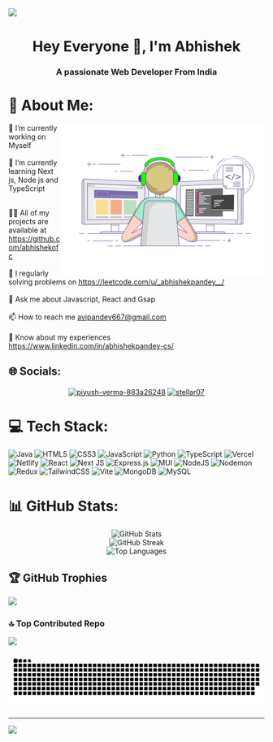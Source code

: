 <!--<h1 align="center">Hi 👋, I'm Abhishek Pandey</h1>
<h3 align="center">A passionate Software Engineer</h3>

<p align="left"> <img src="https://komarev.com/ghpvc/?username=abhishekofc&label=Profile%20views&color=0e75b6&style=flat" alt="abhishekofc" /> </p>

<p align="left"> <a href="https://github.com/ryo-ma/github-profile-trophy"><img src="https://github-profile-trophy.vercel.app/?username=abhishekofc" alt="abhishekofc" /></a> </p>

- 🔭 I’m currently working towards <br/>**Becoming a skilled and well-rounded Software Developer.**

- 🌱 I’m currently<br/> **Actively learning and deepening my expertise in DSA, Full Stack Web Development, and DevOps practices.**

- 👯 I’m looking to collaborate on <br/>**Open Source Team Projects and promoting digital accessibility for all users.**
  
- 💬 Ask me about<br/> **Topics related to Data Structures, Frontend Development, and frameworks such as React.**
  <br/>

- 📫 How to reach me **avipandey667@gmail.com**

- 📄 Know about my experiences (www.linkedin.com/in/abhishekpandey-cs)
  <br/>

- ⚡ Fun fact <br/>**To me, continuous curiosity and consistent effort are the foundations of technical excellence.**

<h3 align="left">Connect with me:</h3>
<p align="left">
<a href="https://linkedin.com/in/abhishekpandey-cs" target="blank"><img align="center" src="https://raw.githubusercontent.com/rahuldkjain/github-profile-readme-generator/master/src/images/icons/Social/linked-in-alt.svg" alt="abhishekpandey-cs" height="30" width="40" /></a>
<a href="https://instagram.com/abhishek.ofc_" target="blank"><img align="center" src="https://raw.githubusercontent.com/rahuldkjain/github-profile-readme-generator/master/src/images/icons/Social/instagram.svg" alt="abhishek.ofc_" height="30" width="40" /></a>
<a href="https://www.leetcode.com/_abhishekpandey__/" target="blank"><img align="center" src="https://raw.githubusercontent.com/rahuldkjain/github-profile-readme-generator/master/src/images/icons/Social/leet-code.svg" alt="_abhishekpandey__/" height="30" width="40" /></a>
</p>

<h3 align="left">🚀 Tech Stack:</h3>

<p align="left">
  <img src="https://img.shields.io/badge/React-20232A?style=for-the-badge&logo=react&logoColor=61DAFB" alt="React"/>
  <img src="https://img.shields.io/badge/MongoDB-4EA94B?style=for-the-badge&logo=mongodb&logoColor=white" alt="MongoDB"/>
  <img src="https://img.shields.io/badge/Java-ED8B00?style=for-the-badge&logo=java&logoColor=white" alt="Java"/>
  <img src="https://img.shields.io/badge/C-00599C?style=for-the-badge&logo=c&logoColor=white" alt="C"/>
  <img src="https://img.shields.io/badge/HTML5-E34F26?style=for-the-badge&logo=html5&logoColor=white" alt="HTML5"/>
  <img src="https://img.shields.io/badge/CSS3-1572B6?style=for-the-badge&logo=css3&logoColor=white" alt="CSS3"/>
  <img src="https://img.shields.io/badge/Netlify-000000?style=for-the-badge&logo=netlify&logoColor=00C7B7" alt="Netlify"/>
  <img src="https://img.shields.io/badge/Render-46E3B7?style=for-the-badge&logo=render&logoColor=white" alt="Render"/>
  <img src="https://img.shields.io/badge/MUI-007FFF?style=for-the-badge&logo=mui&logoColor=white" alt="MUI"/>
  <img src="https://img.shields.io/badge/Socket.io-010101?style=for-the-badge&logo=socket.io&logoColor=white" alt="Socket.IO"/>
</p>



<p><img align="left" src="https://github-readme-stats.vercel.app/api/top-langs?username=abhishekofc&show_icons=true&locale=en&layout=compact" alt="abhishekofc" /></p>

<p>&nbsp;<img align="center" src="https://github-readme-stats.vercel.app/api?username=abhishekofc&show_icons=true&locale=en" alt="abhishekofc" /></p>

<p><img align="center" src="https://github-readme-streak-stats.herokuapp.com/?user=abhishekofc&" alt="abhishekofc" /></p>-->



<img src="https://user-images.githubusercontent.com/76155456/155187006-4ef09ed3-3869-499f-84c3-7bdaa68f73d4.png" width="1000px"/>

<h1 align="center">Hey Everyone 👋, I'm Abhishek</h1>
<h3 align="center">A passionate Web Developer  From India </h3>

# 💫 About Me:
<img align="right" alt="Coding" width="400" src="https://raw.githubusercontent.com/devSouvik/devSouvik/master/gif3.gif">
🔭 I’m currently working on Myself<br><br>🌱 I’m currently learning Next js, Node js and TypeScript<br>

<br>👨‍💻 All of my projects are available at https://github.com/abhishekofc<br><br>📝 I regularly solving problems on https://leetcode.com/u/_abhishekpandey__/<br><br>💬 Ask me about Javascript, React and Gsap<br><br>📫 How to reach me avipandey667@gmail.com<br><br>📄 Know about my experiences https://www.linkedin.com/in/abhishekpandey-cs/

## 🌐 Socials:

<p align="center">
<a href="https://www.linkedin.com/in/abhishekpandey-cs/" target="blank"><img align="center" src="https://raw.githubusercontent.com/rahuldkjain/github-profile-readme-generator/master/src/images/icons/Social/linked-in-alt.svg" alt="piyush-verma-883a26248" height="30" width="40" /></a>
<a href="https://leetcode.com/u/_abhishekpandey__/" target="blank"><img align="center" src="https://raw.githubusercontent.com/rahuldkjain/github-profile-readme-generator/master/src/images/icons/Social/leet-code.svg" alt="stellar07" height="30" width="40" /></a>
</p>

# 💻 Tech Stack:
<!--![C](https://img.shields.io/badge/c-%2300599C.svg?style=for-the-badge&logo=c&logoColor=white) ![C++](https://img.shields.io/badge/c++-%2300599C.svg?style=for-the-badge&logo=c%2B%2B&logoColor=white) -->
![Java](https://img.shields.io/badge/java-%23ED8B00.svg?style=for-the-badge&logo=openjdk&logoColor=white) 
![HTML5](https://img.shields.io/badge/html5-%23E34F26.svg?style=for-the-badge&logo=html5&logoColor=white) 
![CSS3](https://img.shields.io/badge/css3-%231572B6.svg?style=for-the-badge&logo=css3&logoColor=white)
![JavaScript](https://img.shields.io/badge/javascript-%23323330.svg?style=for-the-badge&logo=javascript&logoColor=%23F7DF1E) 
![Python](https://img.shields.io/badge/python-3670A0?style=for-the-badge&logo=python&logoColor=ffdd54) 
![TypeScript](https://img.shields.io/badge/typescript-%23007ACC.svg?style=for-the-badge&logo=typescript&logoColor=white) 
![Vercel](https://img.shields.io/badge/vercel-%23000000.svg?style=for-the-badge&logo=vercel&logoColor=white) 
![Netlify](https://img.shields.io/badge/netlify-%23000000.svg?style=for-the-badge&logo=netlify&logoColor=#00C7B7) 
![React](https://img.shields.io/badge/react-%2320232a.svg?style=for-the-badge&logo=react&logoColor=%2361DAFB) 
![Next JS](https://img.shields.io/badge/Next-black?style=for-the-badge&logo=next.js&logoColor=white)
![Express.js](https://img.shields.io/badge/express.js-%23404d59.svg?style=for-the-badge&logo=express&logoColor=%2361DAFB) 
![MUI](https://img.shields.io/badge/MUI-%230081CB.svg?style=for-the-badge&logo=mui&logoColor=white) 
![NodeJS](https://img.shields.io/badge/node.js-6DA55F?style=for-the-badge&logo=node.js&logoColor=white)
![Nodemon](https://img.shields.io/badge/NODEMON-%23323330.svg?style=for-the-badge&logo=nodemon&logoColor=%BBDEAD)
![Redux](https://img.shields.io/badge/redux-%23593d88.svg?style=for-the-badge&logo=redux&logoColor=white) 
![TailwindCSS](https://img.shields.io/badge/tailwindcss-%2338B2AC.svg?style=for-the-badge&logo=tailwind-css&logoColor=white) 
![Vite](https://img.shields.io/badge/vite-%23646CFF.svg?style=for-the-badge&logo=vite&logoColor=white) 
![MongoDB](https://img.shields.io/badge/MongoDB-%234ea94b.svg?style=for-the-badge&logo=mongodb&logoColor=white)
![MySQL](https://img.shields.io/badge/mysql-%2300000f.svg?style=for-the-badge&logo=mysql&logoColor=white) 
# 📊 GitHub Stats:
<div align="center">
    <img src="https://github-readme-stats.vercel.app/api?username=piyushvermaa&theme=react&hide_border=false&include_all_commits=true&count_private=true" alt="GitHub Stats" />
    <br/>
    <img src="https://github-readme-streak-stats.herokuapp.com/?user=piyushvermaa&theme=react&hide_border=false" alt="GitHub Streak" />
    <br/>
    <img src="https://github-readme-stats.vercel.app/api/top-langs/?username=piyushvermaa&theme=react&hide_border=false&include_all_commits=true&count_private=true&layout=compact" alt="Top Languages" />
</div>

## 🏆 GitHub Trophies
![](https://github-profile-trophy.vercel.app/?username=piyushvermaa&theme=onedark&no-frame=false&no-bg=false&margin-w=4)


### 🔝 Top Contributed Repo
![](https://github-contributor-stats.vercel.app/api?username=piyushvermaa&limit=5&theme=onedark&combine_all_yearly_contributions=true)

![Snake animation](https://github.com/piyushvermaa/piyushvermaa/blob/output/github-contribution-grid-snake-dark.svg)


---
[![](https://visitcount.itsvg.in/api?id=piyushvermaa&icon=0&color=0)](https://visitcount.itsvg.in)
